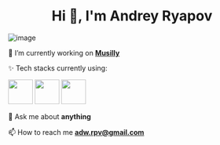 <h1 align="center">Hi 👋, I'm Andrey Ryapov </h1>

![image](https://github.com/saadeghi/saadeghi/blob/master/dino.gif)

🔭 I’m currently working on <a href="https://musilly.live/"><b>Musilly</b></a>

✨ Tech stacks currently using:

<code><a href="https://www.python.org/" target="_blank"><img height="50" src="https://www.vectorlogo.zone/logos/python/python-ar21.svg"></a></code>
<code><a href="https://www.djangoproject.com/" target="_blank"><img height="50" src="https://www.vectorlogo.zone/logos/djangoproject/djangoproject-ar21.svg"></a></code>
<code><a href="https://www.postgresql.org/" target="_blank"><img height="50" src="https://www.vectorlogo.zone/logos/postgresql/postgresql-ar21.svg"></a></code>

💬 Ask me about **anything**

📫 How to reach me **adw.rpv@gmail.com**
